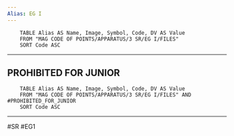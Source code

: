 ```yaml
---
Alias: EG I
---
```

```dataview
	TABLE Alias AS Name, Image, Symbol, Code, DV AS Value
	FROM "MAG CODE OF POINTS/APPARATUS/3 SR/EG I/FILES"
	SORT Code ASC
```
___

## PROHIBITED FOR JUNIOR
```dataview
	TABLE Alias AS Name, Image, Symbol, Code, DV AS Value
	FROM "MAG CODE OF POINTS/APPARATUS/3 SR/EG I/FILES" AND #PROHIBITED_FOR_JUNIOR
	SORT Code ASC
```
___
#SR #EG1
